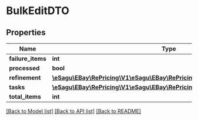 # BulkEditDTO

## Properties
Name | Type | Description | Notes
------------ | ------------- | ------------- | -------------
**failure_items** | **int** |  | [optional] 
**processed** | **bool** |  | [optional] 
**refinement** | [**\eSagu\EBay\RePricing\V1\eSagu\EBay\RePricing\V1\Model\BulkEditRefinement**](BulkEditRefinement.md) |  | [optional] 
**tasks** | [**\eSagu\EBay\RePricing\V1\eSagu\EBay\RePricing\V1\Model\BulkEditTasks**](BulkEditTasks.md) |  | [optional] 
**total_items** | **int** |  | [optional] 

[[Back to Model list]](../README.md#documentation-for-models) [[Back to API list]](../README.md#documentation-for-api-endpoints) [[Back to README]](../README.md)


